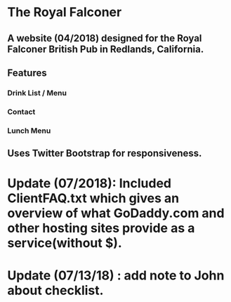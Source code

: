# The Royal Falconer
## A website (04/2018) designed for the Royal Falconer British Pub in Redlands, California.

## Features
### Drink List / Menu
### Contact
### Lunch Menu
## Uses Twitter Bootstrap for responsiveness.


# Update (07/2018): Included ClientFAQ.txt which gives an overview of what GoDaddy.com and other hosting sites provide as a service(without $).


# Update (07/13/18) : add note to John about checklist.
